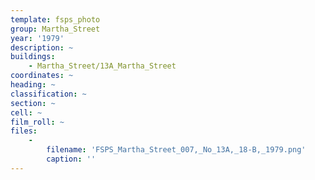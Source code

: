 ```yaml
---
template: fsps_photo
group: Martha_Street
year: '1979'
description: ~
buildings:
    - Martha_Street/13A_Martha_Street
coordinates: ~
heading: ~
classification: ~
section: ~
cell: ~
film_roll: ~
files:
    -
        filename: 'FSPS_Martha_Street_007,_No_13A,_18-B,_1979.png'
        caption: ''
---
```

